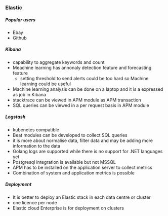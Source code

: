 ### Elastic

##### Popular users

- Ebay
- Github

##### Kibana

- capability to aggregate keywords and count
- Meachine learning has annonaly detection feature and forecasting feature
  - setting threshold to send alerts could be too hard so Machine learning could be useful
- Machine learning analysis can be done on a laptop and it is a expressed as job in Kibana
- stacktrace can be viewed in APM module as APM transaction
- SQL queries can be viewed in a per request basis in APM module

##### Logstash

- kubenetes compatible
- Beat modules can be developed to collect SQL queries
- it is more about normalise data, filter data and may be adding more information to the data
- Golang logs are supported while there is no support for .NET languages yet
- Postgresql integration is available but not MSSQL
- APM has to be installed on the application server to collect metrics
- Combination of system and application metrics is possible 

##### Deployment

- It is better to deploy an Elastic stack in each data centre or cluster
- one licence per node
- Elastic cloud Enterprise is for deployment on clusters 